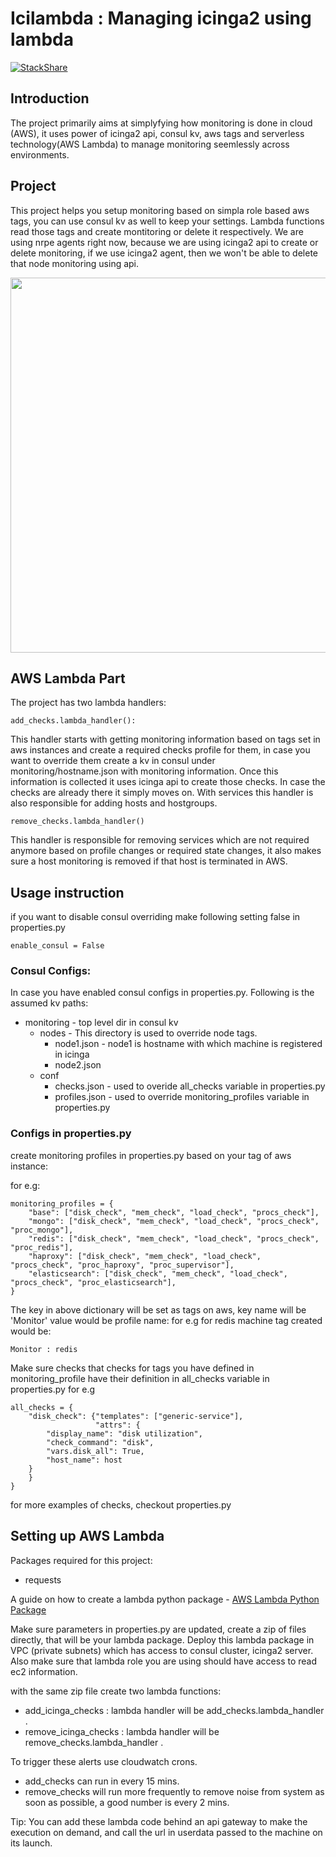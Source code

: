 # Icilambda : Managing icinga2 using lambda 
[![StackShare](https://img.shields.io/badge/tech-stack-0690fa.svg?style=flat)](https://stackshare.io/dvopsway/icilambda)

## Introduction

The project primarily aims at simplyfying how monitoring is done in cloud (AWS), it uses power of icinga2 api, consul kv, aws tags and serverless technology(AWS Lambda) to manage monitoring seemlessly across environments.

## Project

This project helps you setup monitoring based on simpla role based aws tags, you can use consul kv as well to keep your settings. Lambda functions read those tags and create montitoring or delete it respectively. We are using nrpe agents right now, because we are using icinga2 api to create or delete monitoring, if we use icinga2 agent, then we won't be able to delete that node monitoring using api.

<p align="center">
  <img width="720" height="600" src="https://raw.githubusercontent.com/dvopsway/icilambda/master/Flow%20Chart.png">
</p>

## AWS Lambda Part 

The project has two lambda handlers:

```
add_checks.lambda_handler():
```

This handler starts with getting monitoring information based on tags set in aws instances and create a required checks profile for them, in case you want to override them create a kv in consul under monitoring/hostname.json with monitoring information. Once this information is collected it uses icinga api to create those checks. In case the checks are already there it simply moves on. With services this handler is also responsible for adding hosts and hostgroups. 

```
remove_checks.lambda_handler()
```

This handler is responsible for removing services which are not required anymore based on profile changes or required state changes, it also makes sure a host monitoring is removed if that host is terminated in AWS.

## Usage instruction


if you want to disable consul overriding make following setting false in properties.py

```
enable_consul = False
```

### Consul Configs:

In case you have enabled consul configs in properties.py. Following is the assumed kv paths:

- monitoring - top level dir in consul kv
  - nodes - This directory is used to override node tags.
    - node1.json - node1 is hostname with which machine is registered in icinga
    - node2.json 
  - conf
    - checks.json - used to overide all_checks variable in properties.py
    - profiles.json - used to override monitoring_profiles variable in properties.py
    
### Configs in properties.py

create monitoring profiles in properties.py based on your tag of aws instance:

for e.g:
```
monitoring_profiles = {
    "base": ["disk_check", "mem_check", "load_check", "procs_check"],
    "mongo": ["disk_check", "mem_check", "load_check", "procs_check", "proc_mongo"],
    "redis": ["disk_check", "mem_check", "load_check", "procs_check", "proc_redis"],
    "haproxy": ["disk_check", "mem_check", "load_check", "procs_check", "proc_haproxy", "proc_supervisor"],
    "elasticsearch": ["disk_check", "mem_check", "load_check", "procs_check", "proc_elasticsearch"],
}
```
The key in above dictionary will be set as tags on aws, key name will be 'Monitor' value would be profile name: for e.g for redis machine tag created would be:
```
Monitor : redis
```

Make sure checks that checks for tags you have defined in monitoring_profile have their definition in all_checks variable in properties.py
for e.g
```
all_checks = {
    "disk_check": {"templates": ["generic-service"],
                   "attrs": {
        "display_name": "disk utilization",
        "check_command": "disk",
        "vars.disk_all": True,
        "host_name": host
    }
    }
}
```
for more examples of checks, checkout properties.py

## Setting up AWS Lambda

Packages required for this project:
  - requests

A guide on how to create a lambda python package - [AWS Lambda Python Package](http://docs.aws.amazon.com/lambda/latest/dg/lambda-python-how-to-create-deployment-package.html)
  
Make sure parameters in properties.py are updated, create a zip of files directly, that will be your lambda package. Deploy this lambda package in VPC (private subnets) which has access to consul cluster, icinga2 server. Also make sure that lambda role you are using should have access to read ec2 information. 

with the same zip file create two lambda functions:
- add_icinga_checks : lambda handler will be add_checks.lambda_handler .
- remove_icinga_checks : lambda handler will be remove_checks.lambda_handler .

To trigger these alerts use cloudwatch crons. 
- add_checks can run in every 15 mins.
- remove_checks will run more frequently to remove noise from system as soon as possible, a good number is every 2 mins.

Tip:
You can add these lambda code behind an api gateway to make the execution on demand, and call the url in userdata passed to the machine on its launch.

